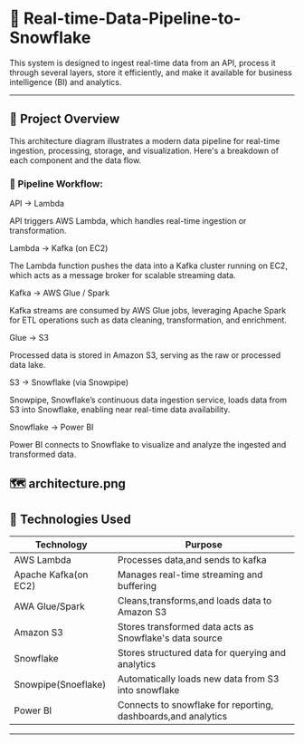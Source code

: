 # 📄 Real-time-Data-Pipeline-to-Snowflake

This system is designed to ingest real-time data from an API, process it through several layers, store it efficiently, and make it available for business intelligence (BI) and analytics.

---

## 🧠 Project Overview

This architecture diagram illustrates a modern data pipeline for real-time ingestion, processing, storage, and visualization. Here's a breakdown of each component and the data flow.


### 🔁 Pipeline Workflow:

API → Lambda

API triggers AWS Lambda, which handles real-time ingestion or transformation.

Lambda → Kafka (on EC2)

The Lambda function pushes the data into a Kafka cluster running on EC2, which acts as a message broker for scalable streaming data.

Kafka → AWS Glue / Spark

Kafka streams are consumed by AWS Glue jobs, leveraging Apache Spark for ETL operations such as data cleaning, transformation, and enrichment.

Glue → S3

Processed data is stored in Amazon S3, serving as the raw or processed data lake.

S3 → Snowflake (via Snowpipe)

Snowpipe, Snowflake’s continuous data ingestion service, loads data from S3 into Snowflake, enabling near real-time data availability.

Snowflake → Power BI

Power BI connects to Snowflake to visualize and analyze the ingested and transformed data.

## 🗺️ architecture.png

## 🚀 Technologies Used

| Technology             | Purpose                                                      |
|-------------------     |--------------------------------------------------------------|
| AWS Lambda             | Processes data,and sends to kafka                            |
| Apache Kafka(on EC2)   | Manages real-time streaming and buffering                    |
| AWA Glue/Spark         | Cleans,transforms,and loads data to Amazon S3                |
| Amazon S3              | Stores transformed data acts as Snowflake's data source      |
| Snowflake              | Stores structured data for querying and analytics            |
| Snowpipe(Snoeflake)    | Automatically loads new data from S3 into snowflake          |
| Power BI               | Connects to snowflake for reporting, dashboards,and analytics|

---


